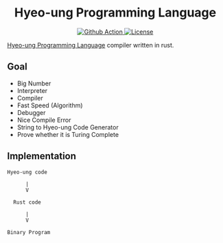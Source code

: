 <h1 align="center">Hyeo-ung Programming Language</h1>

<p align="center">
<a href="https://github.com/buttercrab/hyeo-ung-lang/actions?query=workflow%3ARust">
<img alt="Github Action" src="https://img.shields.io/github/workflow/status/buttercrab/hyeo-ung-lang/Rust?style=flat-square"/>
</a>
<a href="https://github.com/buttercrab/hyeo-ung-lang/blob/master/LICENSE">
<img alt="License" src="https://img.shields.io/github/license/buttercrab/hyeo-ung-lang?style=flat-square"/>
</a>
</p>

[Hyeo-ung Programming Language](https://gist.github.com/xnuk/d9f883ede568d97caa158255e4b4d069) compiler written in rust.

## Goal

- Big Number
- Interpreter
- Compiler
- Fast Speed (Algorithm)
- Debugger
- Nice Compile Error
- String to Hyeo-ung Code Generator
- Prove whether it is Turing Complete

## Implementation

```
Hyeo-ung code

      |
      V

  Rust code

      | 
      V

Binary Program
```